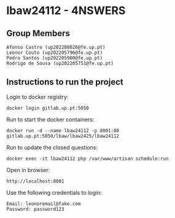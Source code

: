 # lbaw24112 - 4NSWERS

## Group Members

    Afonso Castro (up202208026@fe.up.pt)
    Leonor Couto (up202205796@fe.up.pt)
    Pedro Santos (up202205900@fe.up.pt)
    Rodrigo de Sousa (up202205751@fe.up.pt)

## Instructions to run the project

Login to docker registry:
```
docker login gitlab.up.pt:5050
```

Run to start the docker containers:
```
docker run -d --name lbaw24112 -p 8001:80 gitlab.up.pt:5050/lbaw/lbaw2425/lbaw24112
```

Run to update the closed questions:
```
docker exec -it lbaw24112 php /var/www/artisan schedule:run
```

Open in browser:
```
http://localhost:8001
```

Use the following credentials to login:
```
Email: leonoremail@fake.com
Password: password123
```
